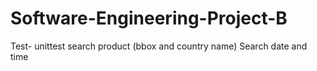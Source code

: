 # Software-Engineering-Project-B
Test- unittest
search product (bbox and country name)
Search date and time
